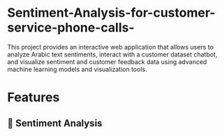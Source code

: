 # Sentiment-Analysis-for-customer-service-phone-calls-
This project provides an interactive web application that allows users to analyze Arabic text sentiments, interact with a customer dataset chatbot, and visualize sentiment and customer feedback data using advanced machine learning models and visualization tools.

# Features

## 🎯 Sentiment Analysis
